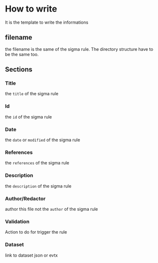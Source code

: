# How to write 
It is the template to write the informations

## filename
the filename is the same of the sigma rule.
The directory structure have to be the same too.

## Sections
### Title
the `title` of the sigma rule

### Id
the  `id` of the sigma rule

### Date
the `date` or `modified` of the sigma rule

### References
the  `references` of the sigma rule

### Description
the  `description` of the sigma rule

### Author/Redactor
author this file not the `author` of the sigma rule

### Validation
Action to do for trigger the rule

### Dataset
link to dataset json or evtx 
